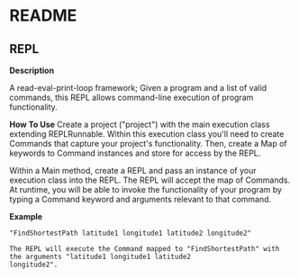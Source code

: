 # README

## REPL
**Description**

A read-eval-print-loop framework; Given a program and a list of valid commands, this REPL allows
command-line execution of program functionality.

**How To Use**
Create a project ("project") with the main execution class extending REPLRunnable. Within this
execution class you'll need to create Commands that capture your project's functionality. Then, create
a Map of keywords to Command instances and store for access by the REPL.

Within a Main method, create a REPL and pass an instance of your execution class into the REPL.
The REPL will accept the map of Commands. At runtime, you will be able to invoke the functionality
of your program by typing a Command keyword and arguments relevant to that command.

**Example**
    
    "FindShortestPath latitude1 longitude1 latitude2 longitude2"
    
    The REPL will execute the Command mapped to "FindShortestPath" with the arguments "latitude1 longitude1 latitude2 
    longitude2".

